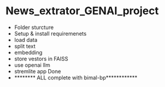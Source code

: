 # News_extrator_GENAI_project

- Folder sturcture 
- Setup & install requiremenets 
- load data
- split text
- embedding 
- store vestors in FAISS 
- use openai llm 
-  stremlite app Done 
-  ******** ALL complete with bimal-bp************